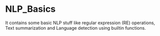 # NLP_Basics
 
 It contains some basic NLP stuff like regular expression (RE) operations, Text summarization and Language detection using builtin functions.
